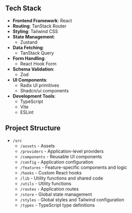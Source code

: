 ## Tech Stack

- **Frontend Framework**: React
- **Routing**: TanStack Router
- **Styling**: Tailwind CSS
- **State Management**:
  - Zustand
- **Data Fetching**:
  - TanStack Query
- **Form Handling**:
  - React Hook Form
- **Schema Validation**:
  - Zod
- **UI Components**:
  - Radix UI primitives
  - Shadcn/ui components
- **Development Tools**:
  - TypeScript
  - Vite
  - ESLint

## Project Structure

- `/src`
  - `/assets` - Assets
  - `/providers` - Application-level providers
  - `/components` - Reusable UI components
  - `/config` - Application configuration
  - `/features` - Feature-specific components and logic
  - `/hooks` - Custom React hooks
  - `/lib` - Utility functions and shared code
  - `/utils` - Utility functions
  - `/routes` - Application routes
  - `/store` - Global state management
  - `/styles` - Global styles and Tailwind configuration
  - `/types` - TypeScript type definitions
